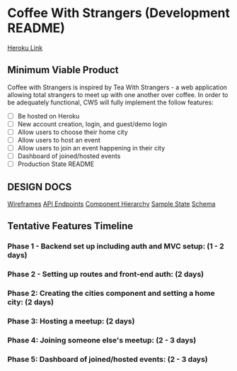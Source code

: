 # Coffee With Strangers (Development README)
[Heroku Link](https://www.heroku.com/)

## Minimum Viable Product
Coffee with Strangers is inspired by Tea With Strangers - a web application allowing total strangers to meet up with one another over coffee. In order to be adequately functional, CWS will fully implement the follow features:
- [ ] Be hosted on Heroku
- [ ] New account creation, login, and guest/demo login
- [ ] Allow users to choose their home city
- [ ] Allow users to host an event
- [ ] Allow users to join an event happening in their city
- [ ] Dashboard of joined/hosted events
- [ ] Production State README

## DESIGN DOCS
[Wireframes](./wireframes)
[API Endpoints](./api-endpoints.md)
[Component Hierarchy](./component-hierarchy.md)
[Sample State](./sample-state.md)
[Schema](./schema.md)

## Tentative Features Timeline
### Phase 1 - Backend set up including auth and MVC setup: (1 - 2 days)

### Phase 2 - Setting up routes and front-end auth: (2  days)

### Phase 2: Creating the cities component and setting a home city: (2 days)

### Phase 3: Hosting a meetup: (2 days)

### Phase 4: Joining someone else's meetup: (2 - 3 days)

### Phase 5: Dashboard of joined/hosted events: (2 - 3 days)
